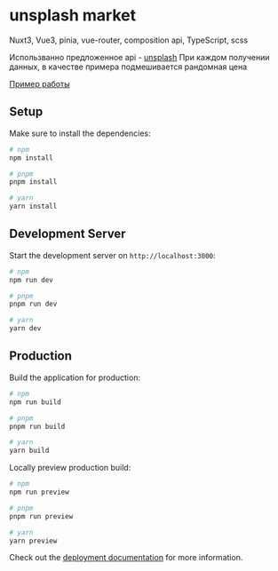 # unsplash market

Nuxt3, Vue3, pinia, vue-router, composition api, TypeScript, scss

Использванно предложенное api - [unsplash](https://unsplash.com/developers/)
При каждом получении данных, в качестве примера подмешивается рандомная цена

[Пример работы](https://lovely-dango-cb2098.netlify.app/)

## Setup

Make sure to install the dependencies:

```bash
# npm
npm install

# pnpm
pnpm install

# yarn
yarn install
```

## Development Server

Start the development server on `http://localhost:3000`:

```bash
# npm
npm run dev

# pnpm
pnpm run dev

# yarn
yarn dev
```

## Production

Build the application for production:

```bash
# npm
npm run build

# pnpm
pnpm run build

# yarn
yarn build
```

Locally preview production build:

```bash
# npm
npm run preview

# pnpm
pnpm run preview

# yarn
yarn preview
```

Check out the [deployment documentation](https://nuxt.com/docs/getting-started/deployment) for more information.
